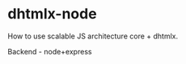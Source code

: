 dhtmlx-node
===========

How to use scalable JS architecture core + dhtmlx.

Backend - node+express
